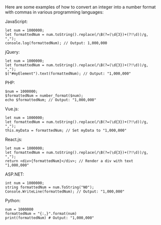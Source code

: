 
Here are some examples of how to convert an integer into a number format with commas in various programming languages:

JavaScript:

```
let num = 1000000;
let formattedNum = num.toString().replace(/\B(?=(\d{3})+(?!\d))/g, ",");
console.log(formattedNum); // Output: 1,000,000
```
jQuery:

```
let num = 1000000;
let formattedNum = num.toString().replace(/\B(?=(\d{3})+(?!\d))/g, ",");
$("#myElement").text(formattedNum); // Output: "1,000,000"
```

PHP:

```
$num = 1000000;
$formattedNum = number_format($num);
echo $formattedNum; // Output: "1,000,000"
```
Vue.js:

```
let num = 1000000;
let formattedNum = num.toString().replace(/\B(?=(\d{3})+(?!\d))/g, ",");
this.myData = formattedNum; // Set myData to "1,000,000"
```

React.js:
```
let num = 1000000;
let formattedNum = num.toString().replace(/\B(?=(\d{3})+(?!\d))/g, ",");
return <div>{formattedNum}</div>; // Render a div with text "1,000,000"
```
ASP.NET:

```
int num = 1000000;
string formattedNum = num.ToString("N0");
Console.WriteLine(formattedNum); // Output: "1,000,000"
```
Python:
```
num = 1000000
formattedNum = "{:,}".format(num)
print(formattedNum) # Output: "1,000,000"
```
